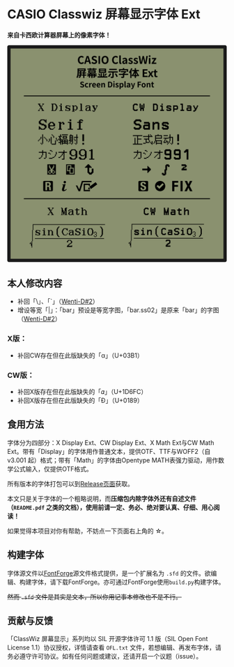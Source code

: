 # CASIO Classwiz 屏幕显示字体 Ext

**来自卡西欧计算器屏幕上的像素字体！**

![ClassWizDisplay](readme_assets/ClassWizDisplay.svg)

## 本人修改内容
- 补回「\」、「\`」（[Wenti-D#2](https://github.com/Wenti-D/ClasswizDisplayFont/issues/2)）
- 增设等宽「\|」：「bar」预设是等宽字图，「bar.ss02」是原来「bar」的字图（[Wenti-D#2](https://github.com/Wenti-D/ClasswizDisplayFont/issues/2)）

### X版：
- 补回CW存在但在此版缺失的「α」（U+03B1）

### CW版：
- 补回X版存在但在此版缺失的「𝛼」（U+1D6FC）
- 补回X版存在但在此版缺失的「Ɖ」（U+0189）

## 食用方法

字体分为四部分：X Display Ext、CW Display Ext、X Math Ext与CW Math Ext。带有「Display」的字体用作普通文本，提供OTF、TTF与WOFF2（自 v3.001 起）格式；带有「Math」的字体由Opentype MATH表强力驱动，用作数学公式输入，仅提供OTF格式。

所有版本的字体打包可以到[Release页面](https://github.com/haydenwong7bm/ClasswizDisplayFont/releases)获取。

本文只是关于字体的一个粗略说明，而**压缩包内除字体外还有自述文件（`README.pdf` 之类的文档），使用前请一定、务必、绝对要认真、仔细、用心阅读！**

如果觉得本项目对你有帮助，不妨点一下页面右上角的 ☆。

## 构建字体

字体源文件以[FontForge](https://fontforge.org/)源文件格式提供，是一个扩展名为 `.sfd` 的文件。欲编辑、构建字体，请下载FontForge。亦可通过FontForge使用`build.py`构建字体。

~~然而 `.sfd` 文件是其实是文本，所以你用记事本修改也不是不行。~~

## 贡献与反馈

「ClassWiz 屏幕显示」系列均以 SIL 开源字体许可 1.1 版（SIL Open Font License 1.1）协议授权，详情请查看 `OFL.txt` 文件，若想编辑、再发布字体，请务必遵守许可协议。如有任何问题或建议，还请开启一个议题（issue）。
